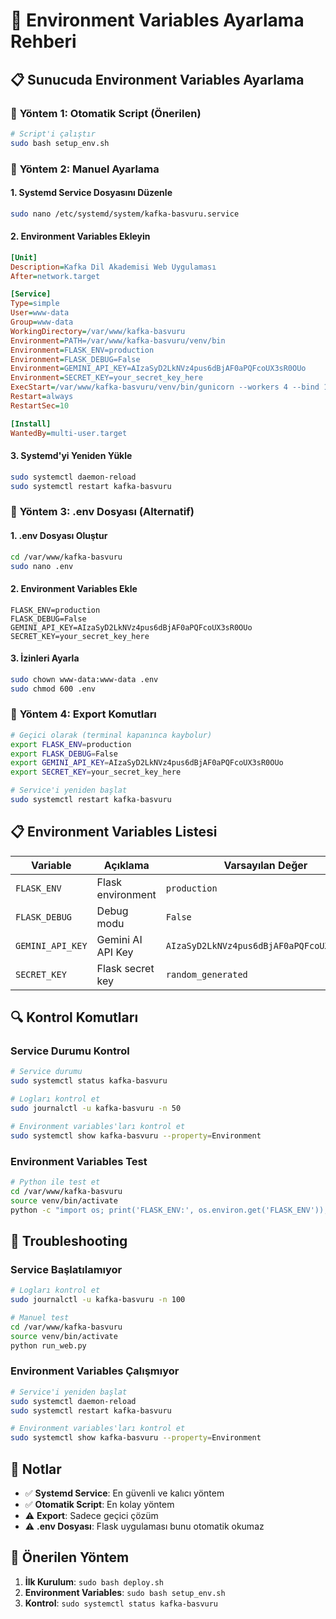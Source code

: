 # 🔧 Environment Variables Ayarlama Rehberi

## 📋 **Sunucuda Environment Variables Ayarlama**

### 🚀 **Yöntem 1: Otomatik Script (Önerilen)**

```bash
# Script'i çalıştır
sudo bash setup_env.sh
```

### 🔧 **Yöntem 2: Manuel Ayarlama**

#### 1. **Systemd Service Dosyasını Düzenle**

```bash
sudo nano /etc/systemd/system/kafka-basvuru.service
```

#### 2. **Environment Variables Ekleyin**

```ini
[Unit]
Description=Kafka Dil Akademisi Web Uygulaması
After=network.target

[Service]
Type=simple
User=www-data
Group=www-data
WorkingDirectory=/var/www/kafka-basvuru
Environment=PATH=/var/www/kafka-basvuru/venv/bin
Environment=FLASK_ENV=production
Environment=FLASK_DEBUG=False
Environment=GEMINI_API_KEY=AIzaSyD2LkNVz4pus6dBjAF0aPQFcoUX3sR0OUo
Environment=SECRET_KEY=your_secret_key_here
ExecStart=/var/www/kafka-basvuru/venv/bin/gunicorn --workers 4 --bind 127.0.0.1:8000 web.app:app
Restart=always
RestartSec=10

[Install]
WantedBy=multi-user.target
```

#### 3. **Systemd'yi Yeniden Yükle**

```bash
sudo systemctl daemon-reload
sudo systemctl restart kafka-basvuru
```

### 🔧 **Yöntem 3: .env Dosyası (Alternatif)**

#### 1. **.env Dosyası Oluştur**

```bash
cd /var/www/kafka-basvuru
sudo nano .env
```

#### 2. **Environment Variables Ekle**

```env
FLASK_ENV=production
FLASK_DEBUG=False
GEMINI_API_KEY=AIzaSyD2LkNVz4pus6dBjAF0aPQFcoUX3sR0OUo
SECRET_KEY=your_secret_key_here
```

#### 3. **İzinleri Ayarla**

```bash
sudo chown www-data:www-data .env
sudo chmod 600 .env
```

### 🔧 **Yöntem 4: Export Komutları**

```bash
# Geçici olarak (terminal kapanınca kaybolur)
export FLASK_ENV=production
export FLASK_DEBUG=False
export GEMINI_API_KEY=AIzaSyD2LkNVz4pus6dBjAF0aPQFcoUX3sR0OUo
export SECRET_KEY=your_secret_key_here

# Service'i yeniden başlat
sudo systemctl restart kafka-basvuru
```

## 📋 **Environment Variables Listesi**

| Variable | Açıklama | Varsayılan Değer |
|----------|----------|-------------------|
| `FLASK_ENV` | Flask environment | `production` |
| `FLASK_DEBUG` | Debug modu | `False` |
| `GEMINI_API_KEY` | Gemini AI API Key | `AIzaSyD2LkNVz4pus6dBjAF0aPQFcoUX3sR0OUo` |
| `SECRET_KEY` | Flask secret key | `random_generated` |

## 🔍 **Kontrol Komutları**

### **Service Durumu Kontrol**

```bash
# Service durumu
sudo systemctl status kafka-basvuru

# Logları kontrol et
sudo journalctl -u kafka-basvuru -n 50

# Environment variables'ları kontrol et
sudo systemctl show kafka-basvuru --property=Environment
```

### **Environment Variables Test**

```bash
# Python ile test et
cd /var/www/kafka-basvuru
source venv/bin/activate
python -c "import os; print('FLASK_ENV:', os.environ.get('FLASK_ENV')); print('GEMINI_API_KEY:', os.environ.get('GEMINI_API_KEY')[:20] + '...')"
```

## 🚨 **Troubleshooting**

### **Service Başlatılamıyor**

```bash
# Logları kontrol et
sudo journalctl -u kafka-basvuru -n 100

# Manuel test
cd /var/www/kafka-basvuru
source venv/bin/activate
python run_web.py
```

### **Environment Variables Çalışmıyor**

```bash
# Service'i yeniden başlat
sudo systemctl daemon-reload
sudo systemctl restart kafka-basvuru

# Environment variables'ları kontrol et
sudo systemctl show kafka-basvuru --property=Environment
```

## 📝 **Notlar**

- ✅ **Systemd Service**: En güvenli ve kalıcı yöntem
- ✅ **Otomatik Script**: En kolay yöntem
- ⚠️ **Export**: Sadece geçici çözüm
- ⚠️ **.env Dosyası**: Flask uygulaması bunu otomatik okumaz

## 🎯 **Önerilen Yöntem**

1. **İlk Kurulum**: `sudo bash deploy.sh`
2. **Environment Variables**: `sudo bash setup_env.sh`
3. **Kontrol**: `sudo systemctl status kafka-basvuru` 